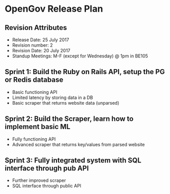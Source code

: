 # OpenGov Release Plan

## Revision Attributes

* Release Date: 25 July 2017
* Revision number: 2
* Revision Date: 20 July 2017
* Standup Meetings: M-F (except for Wednesday) @ 1pm in BE105

## Sprint 1: Build the Ruby on Rails API, setup the PG or Redis database
* Basic functioning API
* Limited latency by storing data in a DB
* Basic scraper that returns website data (unparsed)

## Sprint 2: Build the Scraper, learn how to implement basic ML
* Fully functioning API
* Advanced scraper that returns key/values from parsed website

## Sprint 3: Fully integrated system with SQL interface through pub API
* Further improved scraper
* SQL interface through public API

